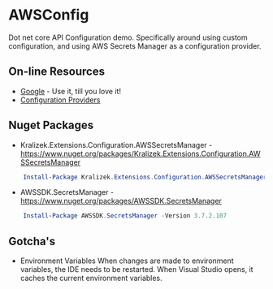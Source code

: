 # AWSConfig

Dot net core API Configuration demo.
Specifically around using custom configuration, and using AWS Secrets Manager as a configuration provider.

## On-line Resources

* [Google](https://www.google.com) - Use it, till you love it!
* [Configuration Providers](https://learn.microsoft.com/en-us/dotnet/core/extensions/configuration-providers)

## Nuget Packages
* Kralizek.Extensions.Configuration.AWSSecretsManager - https://www.nuget.org/packages/Kralizek.Extensions.Configuration.AWSSecretsManager
```powershell
	Install-Package Kralizek.Extensions.Configuration.AWSSecretsManager -Version 1.7.0
```
* AWSSDK.SecretsManager - https://www.nuget.org/packages/AWSSDK.SecretsManager
```powershell
	Install-Package AWSSDK.SecretsManager -Version 3.7.2.107
```

## Gotcha's

* Environment Variables
When changes are made to environment variables, the IDE needs to be restarted. When Visual Studio opens, it caches the current environment variables.

